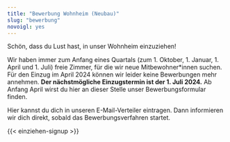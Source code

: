 ```yaml
---
title: "Bewerbung Wohnheim (Neubau)"
slug: "bewerbung"
novoigl: yes
---
```


<p>Schön, dass du Lust hast, in unser Wohnheim einzuziehen!

Wir haben immer zum Anfang eines Quartals (zum 1. Oktober, 1. Januar, 1. April und 1. Juli) freie Zimmer, für die wir neue Mitbewohner*innen suchen. Für den Einzug im April 2024 können wir leider keine Bewerbungen mehr annehmen. <b>Der nächstmögliche Einzugstermin ist der 1. Juli 2024.</b> Ab Anfang April wirst du hier an dieser Stelle unser Bewerbungsformular finden.

Hier kannst du dich in unseren E-Mail-Verteiler eintragen. Dann informieren wir dich direkt, sobald das Bewerbungsverfahren startet.</p>

{{< einziehen-signup >}}
